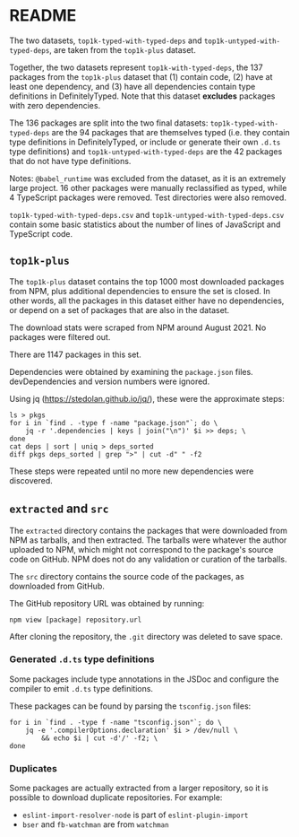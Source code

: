 # README

The two datasets, `top1k-typed-with-typed-deps` and
`top1k-untyped-with-typed-deps`, are taken from the `top1k-plus` dataset.

Together, the two datasets represent `top1k-with-typed-deps`, the 137 packages
from the `top1k-plus` dataset that (1) contain code, (2) have at least one
dependency, and (3) have all dependencies contain type definitions in
DefinitelyTyped. Note that this dataset **excludes** packages with zero
dependencies.

The 136 packages are split into the two final datasets:
`top1k-typed-with-typed-deps` are the 94 packages that are themselves typed
(i.e. they contain type definitions in DefinitelyTyped, or include or generate
their own `.d.ts` type definitions) and `top1k-untyped-with-typed-deps` are the
42 packages that do not have type definitions.

Notes: `@babel_runtime` was excluded from the dataset, as it is an extremely
large project. 16 other packages were manually reclassified as typed, while 4
TypeScript packages were removed. Test directories were also removed.

`top1k-typed-with-typed-deps.csv` and `top1k-untyped-with-typed-deps.csv`
contain some basic statistics about the number of lines of JavaScript and
TypeScript code.

## `top1k-plus`

The `top1k-plus` dataset contains the top 1000 most downloaded packages from
NPM, plus additional dependencies to ensure the set is closed. In other words,
all the packages in this dataset either have no dependencies, or depend on a
set of packages that are also in the dataset.

The download stats were scraped from NPM around August 2021. No packages were
filtered out.

There are 1147 packages in this set.

Dependencies were obtained by examining the `package.json` files.
devDependencies and version numbers were ignored.

Using jq (https://stedolan.github.io/jq/), these were the approximate steps:

    ls > pkgs
    for i in `find . -type f -name "package.json"`; do \
        jq -r '.dependencies | keys | join("\n")' $i >> deps; \
    done
    cat deps | sort | uniq > deps_sorted
    diff pkgs deps_sorted | grep ">" | cut -d" " -f2

These steps were repeated until no more new dependencies were discovered.

## `extracted` and `src`

The `extracted` directory contains the packages that were downloaded from NPM
as tarballs, and then extracted. The tarballs were whatever the author uploaded
to NPM, which might not correspond to the package's source code on GitHub. NPM
does not do any validation or curation of the tarballs.

The `src` directory contains the source code of the packages, as downloaded
from GitHub.

The GitHub repository URL was obtained by running:

    npm view [package] repository.url

After cloning the repository, the `.git` directory was deleted to save space.

### Generated `.d.ts` type definitions

Some packages include type annotations in the JSDoc and configure the compiler
to emit `.d.ts` type definitions.

These packages can be found by parsing the `tsconfig.json` files:

    for i in `find . -type f -name "tsconfig.json"`; do \
        jq -e '.compilerOptions.declaration' $i > /dev/null \
            && echo $i | cut -d'/' -f2; \
    done

### Duplicates

Some packages are actually extracted from a larger repository, so it is possible
to download duplicate repositories. For example:

  * `eslint-import-resolver-node` is part of `eslint-plugin-import`
  * `bser` and `fb-watchman` are from `watchman`
